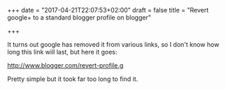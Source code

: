 +++
date = "2017-04-21T22:07:53+02:00"
draft = false
title = "Revert google+ to a standard blogger profile on blogger"

+++

It turns out google has removed it from various links, so I don't know how long this link will last, but here it goes:

http://www.blogger.com/revert-profile.g﻿

 Pretty simple but it took far too long to find it.
